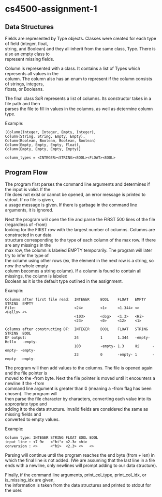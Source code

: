 # cs4500-assignment-1

## Data Structures

Fields are represented by Type objects. Classes were created for each type of field (integer, float,  
string, and Boolean) and they all inherit from the same class, Type. There is also an empty class to  
represent missing fields.  

Column is represented with a class. It contains a list of Types which represents all values in the  
column. The column also has an enum to represent if the column consists of strings, integers,  
floats, or Booleans.  

The final class SoR represents a list of columns. Its constructor takes in a file path and then  
parses the file to fill in values in the columns, as well as determine column type.

Example:  
```
[Column(Integer, Integer, Empty, Integer), 
Column(String, String, Empty, Empty),
Column(Boolean, Boolean, Boolean, Boolean)
Column(Empty, Empty, Empty, Float),
Column(Empty, Empty, Empty, Empty)]

column_types = <INTEGER><STRING><BOOL><FLOAT><BOOL>
```

## Program Flow

The program first parses the command line arguments and determines if the input is valid. If the  
file does not exist or cannot be opened, an error message is printed to stdout. If no file is given,  
a usage message is given. If there is garbage in the command line arguments, it is ignored.  

Next the program will open the file and parse the FIRST 500 lines of the file (regardless of -from)  
looking for the FIRST row with the largest number of columns. Columns are constructed in our data  
structure corresponding to the type of each column of the max row. If there are any missings in the  
max row, the column is labeled EMPTY temporarily. The program will later try to infer the type of  
the column using other rows (ex, the element in the next row is a string, so now the whole empty  
column becomes a string column). If a column is found to contain all missings, the column is labeled  
Boolean as it is the default type outlined in the assignment.   

Example:
```
Columns after first file read:  INTEGER     BOOL    FLOAT   EMPTY   STRING  EMPTY
File:                           <24>        <1>     <1.344> <>      <Hello> <>
                                <103>       <dog>   <1.3>   <Hi>
                                <23>        <0>     <12>    <1>

Columns after constructing DF:  INTEGER     BOOL    FLOAT   STRING  STRING  BOOL
DF output:                      24          1       1.344   -empty- Hello   -empty-
                                103         -empty- 1.3     Hi      -empty- -empty-
                                23          0       -empty- 1       -empty- -empty-
```

The program will then add values to the columns. The file is opened again and the file pointer is  
moved to the -from byte. Next the file pointer is moved until it encounters a newline if the -from  
command line argument is greater than 0 (meaning a -from flag has been chosen). The program will  
then parse the file character by characters, converting each value into its appropriate type and  
adding it to the data structure. Invalid fields are considered the same as missing fields and  
converted to empty values. 

Example:
```
Column type: INTEGER STRING FLOAT BOOL BOOL
input line : <7 9>   <"hi"> <2.3> <hi>
conversion : <>      <"hi>  <2.3> <>   <>
```

Parsing will continue until the program reaches the end byte (from + len) in which the final line is 
not added. (We are assuming that the last line in a file ends with a newline, only newlines will
prompt adding to our data structure). 

Finally, if the command line arguments, print_col_type, print_col_idx, or is_missing_idx are given,  
the information is taken from the data structures and printed to stdout for the user.


